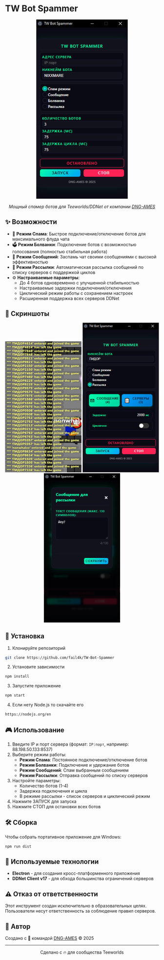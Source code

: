 # TW Bot Spammer

<p align="center">
  <img src="screenshots/main.png" alt="TW Bot Spammer Interface" width="300">
</p>

<p align="center">
  <em>Мощный спамер ботов для Teeworlds/DDNet от компании <a href="https://dngames.ru/">DNG-AMES</a></em>
</p>

## ✨ Возможности

- 🔄 **Режим Спама**: Быстрое подключение/отключение ботов для максимального флуда чата
- 🗳️ **Режим Болванки**: Подключение ботов с возможностью голосования (полностью стабильная работа)
- 💬 **Режим Сообщений**: Заспамь чат своими сообщениями с высокой эффективностью
- 📨 **Режим Рассылки**: Автоматическая рассылка сообщений по списку серверов с поддержкой циклов
- ⚙️ **Настраиваемые параметры**:
  - До 4 ботов одновременно с улучшенной стабильностью
  - Настраиваемые задержки подключения/отключения
  - Циклический режим работы с сохранением настроек
  - Расширенная поддержка всех серверов DDNet

## 📸 Скриншоты

<p align="center">
  <img src="screenshots/spam_mode.png" alt="Режим Спама" width="250">
  <img src="screenshots/rasilka.png" alt="main" width="250">
  <img src="screenshots/bolvanka.png" alt="сообщения для рассылки" width="250">
</p>

## 🚀 Установка

1. Клонируйте репозиторий

```bash
git clone https://github.com/fail4k/TW-Bot-Spammer
```

2. Установите зависимости

```bash
npm install
```

3. Запустите приложение

```bash
npm start
```

4. Если нету Node.js то скачайте его
```
https://nodejs.org/en
```

## 🎮 Использование

1. Введите IP и порт сервера (формат: `IP:порт`, например: 88.198.50.133:8537)
2. Выберите режим работы:
   - **Режим Спама**: Постоянное подключение/отключение ботов
   - **Режим Болванки**: Подключение и удержание ботов
   - **Режим Сообщений**: Спам выбранным сообщением
   - **Режим Рассылки**: Отправка сообщений по списку серверов
3. Настройте параметры:
   - Количество ботов (1-4)
   - Задержка подключения и цикла
   - В режиме рассылки - список серверов и циклический режим
4. Нажмите ЗАПУСК для запуска
5. Нажмите СТОП для остановки всех ботов

## 🛠️ Сборка

Чтобы собрать портативное приложение для Windows:

```bash
npm run dist
```

## 📝 Используемые технологии

- **Electron** - для создания кросс-платформенного приложения
- **DDNet Client v17** - для обхода большинства ограничений серверов

## ⚠️ Отказ от ответственности

Этот инструмент создан исключительно в образовательных целях. Пользователи несут ответственность за соблюдение правил серверов.

## 👥 Автор

Создано с 💚 командой [DNG-AMES](https://t.me/dng_Ames) © 2025

---

<p align="center">
  Сделано с 🔥 для сообщества Teeworlds
</p>
